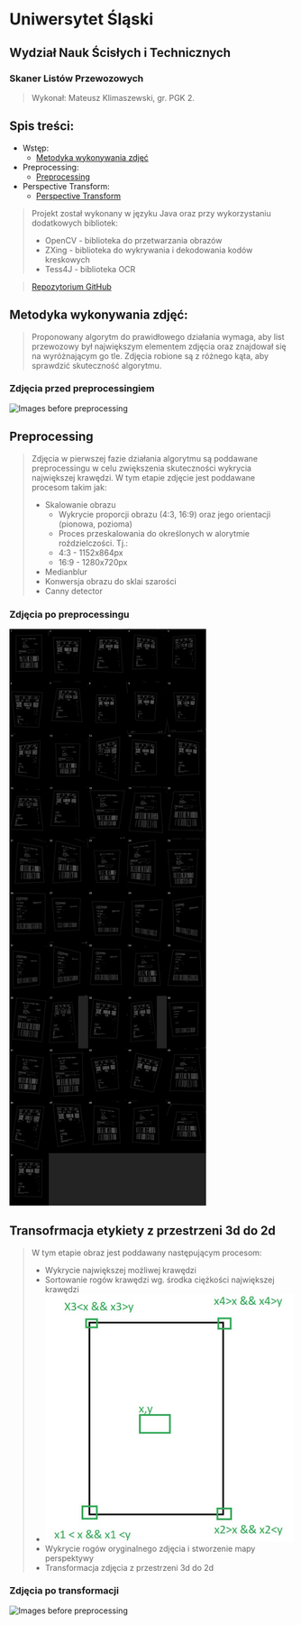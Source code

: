 # Uniwersytet Śląski

## Wydział Nauk Ścisłych i Technicznych

### Skaner Listów Przewozowych

> Wykonał: Mateusz Klimaszewski, gr. PGK 2.

<div style="page-break-after: always; visibility: hidden"> 

</div>

## Spis treści:

- Wstęp:
    - <a href="#BP">Metodyka wykonywania zdjęć</a>
- Preprocessing:
    - <a href="#PP">Preprocessing</a>
- Perspective Transform:
    - <a href="#PT">Perspective Transform</a>
>Projekt został wykonany w języku Java oraz przy wykorzystaniu dodatkowych bibliotek:
> * OpenCV - biblioteka do przetwarzania obrazów
> * ZXing - biblioteka do wykrywania i dekodowania kodów kreskowych
> * Tess4J - biblioteka OCR

> <a href="https://github.com/m-klimaszewski/ShippingLabel">Repozytorium GitHub</a>


<div style="page-break-after: always; visibility: hidden"> 
</div>

<div id="BP"></div>

## Metodyka wykonywania zdjęć:

> Proponowany algorytm do prawidłowego działania wymaga, aby list przewozowy był największym elementem zdjęcia oraz
> znajdował się na wyróżnającym go tle. Zdjęcia robione są z różnego kąta, aby sprawdzić skuteczność algorytmu.
### Zdjęcia przed preprocessingiem

![Images before preprocessing ](src/main/resources/beforePreprocessing.png)

<div style="page-break-after: always; visibility: hidden"> 
</div>


<div id="PP"></div>

## Preprocessing
>Zdjęcia w pierwszej fazie działania algorytmu są poddawane preprocessingu w celu zwiększenia skuteczności wykrycia 
> największej krawędzi. W tym etapie zdjęcie jest poddawane procesom takim jak:
> * Skalowanie obrazu
>   *  Wykrycie proporcji obrazu (4:3, 16:9) oraz jego orientacji (pionowa, pozioma)
>   *  Proces przeskalowania do określonych w alorytmie roździelczości. Tj.:
>     * 4:3 - 1152x864px
>     * 16:9 - 1280x720px
> * Medianblur 
> * Konwersja obrazu do sklai szarości
> * Canny detector
### Zdjęcia po preprocessingu
![Images before preprocessing ](src/main/resources/afterPreprocessing.png)



<div id="PT"></div>

## Transofrmacja etykiety z przestrzeni 3d do 2d
> W tym etapie obraz jest poddawany następującym procesom:
> * Wykrycie największej możliwej krawędzi
> * Sortowanie rogów krawędzi wg. środka ciężkości największej krawędzi
>  * ![Images before preprocessing ](src/main/resources/sortingcorners.jpg)
> * Wykrycie rogów oryginalnego zdjęcia i stworzenie mapy perspektywy
> * Transformacja zdjęcia z przestrzeni 3d do 2d
### Zdjęcia po transformacji
![Images before preprocessing ](src/main/resources/wrappedTransform.png)




<div style="page-break-after: always; visibility: hidden">
</div>

